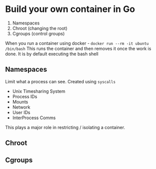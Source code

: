 # Build your own container in Go

1. Namespaces
2. Chroot (changing the root)
3. Cgroups (control groups)

When you run a container using docker - `docker run --rm -it ubuntu /bin/bash`
This runs the container and then removes it once the work is done. It is by 
default executing the bash shell 

## Namespaces
Limit what a process can see. Created using `syscalls`
- Unix Timesharing System
- Process IDs
- Mounts
- Network
- User IDs
- InterProcess Comms

This plays a major role in restricting / isolating a container.

## Chroot

## Cgroups
